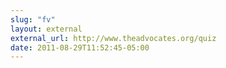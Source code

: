 ```yaml
---
slug: "fv"
layout: external
external_url: http://www.theadvocates.org/quiz
date: 2011-08-29T11:52:45-05:00
---
```

